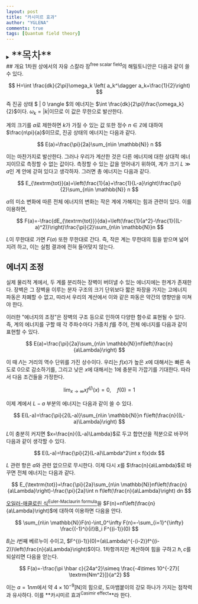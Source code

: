 ```yaml
---
layout: post
title: "카시미르 효과"
author: "YGLENA"
comments: true
tags: [Quantum field theory]
---
```

<details><summary>
<span style="font-size:2em;">**목차**</span>
</summary>
* 목차
{:toc}
</details>
## 개요
1차원 상에서의 자유 스칼라 장<sup>free scalar field</sup>의 해밀토니안은 다음과 같이 쓸 수 있다.

$$
H=\int \frac{dk}{2\pi}\omega_k \left( a_k^\dagger a_k+\frac{1}{2}\right)
$$

즉 진공 상태 $ \| 0 \rangle $의 에너지는 $\int \frac{dk}{2\pi}\frac{\omega_k}{2}$이다. $\omega_k=\lvert k\rvert$이므로 이 값은 무한으로 발산한다.

계의 크기를 $a$로 제한하면 $k$가 가질 수 있는 값 또한 정수 $n\in \mathbb{Z}$에 대하여 $\frac{n\pi}{a}$이므로, 진공 상태의 에너지는 다음과 같다.

$$
E(a)=\frac{\pi}{2a}\sum_{n\in \mathbb{N}} n
$$

이는 마찬가지로 발산한다. 그러나 우리가 계산한 것은 다른 에너지에 대한 상대적 에너지이므로 측정할 수 없는 값이다. 측정할 수 있는 값을 얻어내기 위하여, 계가 크기 $L\gg a$인 계 안에 갇혀 있다고 생각하자. 그러면 총 에너지는 다음과 같다.

$$
E_{\textrm{tot}}(a)=\left(\frac{1}{a}+\frac{1}{L-a}\right)\frac{\pi}{2}\sum_{n\in \mathbb{N}} n
$$

$a$의 미소 변화에 따른 전체 에너지의 변화는 작은 계에 가해지는 힘과 관련이 있다. 이를 이용하면,

$$
F(a)=-\frac{dE_{\textrm{tot}}}{da}=\left(\frac{1}{a^2}-\frac{1}{(L-a)^2)}\right)\frac{\pi}{2}\sum_{n\in \mathbb{N}}n
$$

$L$이 무한대로 가면 $F(a)$ 또한 무한대로 간다. 즉, 작은 계는 무한대의 힘을 받으며 넓어지려 하고, 이는 실험 결과에 전혀 들어맞지 않는다.

## 에너지 조정
실제 물리적 계에서, 두 계를 분리하는 장벽이 버텨낼 수 있는 에너지에는 한계가 존재한다. 장벽은 그 장벽을 이루는 분자 구조의 크기 단위보다 짧은 파장을 가지는 고에너지 파동은 차폐할 수 없고, 따라서 우리의 계산에서 이와 같은 파동은 약간의 영향만을 미쳐야 한다.

이러한 "에너지의 조정"은 장벽의 구조 등으로 인하여 다양한 함수로 표현될 수 있다. 즉, 계의 에너지를 구할 때 각 주파수마다 가중치 $f$를 주어, 전체 에너지를 다음과 같이 표현할 수 있다.

$$
E(a)=\frac{\pi}{2a}\sum_{n\in \mathbb{N}}nf\left(\frac{n}{a\Lambda}\right)
$$

이 때 $\Lambda$는 거리의 역수 단위를 가진 상수이다. 우리는 $f(x)$가 높은 $x$에 대해서는 빠른 속도로 $0$으로 감소하기를, 그리고 낮은 $x$에 대해서는 $1$에 충분히 가깝기를 기대한다. 따라서 다음 조건들을 가정한다.

$$
\lim_{x\rightarrow \infty} x f^{(j)}(x)=0,\quad f(0)=1
$$

이제 계에서 $L-a$ 부분의 에너지는 다음과 같이 쓸 수 있다.

$$
E(L-a)=\frac{\pi}{2(L-a)}\sum_{n\in \mathbb{N}}n f\left(\frac{n}{(L-a)\Lambda}\right)
$$

$L$이 충분히 커지면 $x=\frac{n}{(L-a)\Lambda}$로 두고 합연산을 적분으로 바꾸어 다음과 같이 생각할 수 있다.

$$
E(L-a)=\frac{\pi}{2}(L-a)\Lambda^2\int x f(x)dx 
$$

$L$ 관련 항은 $a$와 관련 없으므로 무시한다. 이제 다시 $x$를 $\frac{n}{a\Lambda}$로 바꾸면 전체 에너지는 다음과 같다.

$$
E_{\textrm{tot}}=\frac{\pi}{2a}\sum_{n\in \mathbb{N}}nf\left(\frac{n}{a\Lambda}\right)-\frac{\pi}{2a}\int  n f\left(\frac{n}{a\Lambda}\right) dn
$$

[오일러-매클로린 식<sup>Euler-Maclaurin formula</sup>](https://yglena.github.io/2020-05-03/euler-maclaurin-forumla)을 $F(n)=nf\left(\frac{n}{a\Lambda}\right)$에 대하여 이용하면 다음을 안다.

$$
\sum_{n\in \mathbb{N}}F(n)-\int_0^\infty F(n)=-\sum_{i=1}^{\infty} \frac{(-1)^i}{i!}B_i F^{(i-1)}(0)
$$

$B_i$는 $i$번째 베르누이 수이고, $F^{(i-1)}(0)=(a\Lambda)^{-(i-2)}f^{(i-2)}\left(\frac{n}{a\Lambda}\right)$이다. 1차항까지만 계산하여 힘을 구하고 $\hbar, c$를 되살리면 다음을 얻는다.

$$
F(a)=-\frac{\pi \hbar c}{24a^2}\simeq \frac{-4\times 10^{-27}[ \textrm{Nm^2}]}{a^2}
$$

이는 $a=1nm$에서 약 $4\times 10^{-9}[ \textrm{N}]$의 힘으로, 도마뱀붙이의 강모 하나가 가지는 점착력과 유사하다. 이를 **카시미르 효과<sup>Casimir effect</sup>**라 한다.